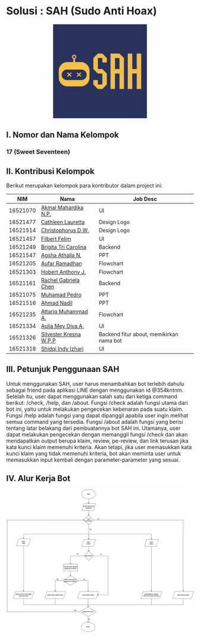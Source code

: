 # Solusi : SAH (Sudo Anti Hoax)

<p align="center">
<img src="assets/logo milestone.jpg" width="50%" height="50%" title="Logo SAH (Sudo Anti Hoax)">
</p>

## I. Nomor dan Nama Kelompok

### 17 (Sweet Seventeen)

## II. Kontribusi Kelompok
Berikut merupakan kelompok para kontributor dalam project ini: <br/>

| NIM | Nama | Job Desc |
| --------- | ----------- | ----------- |
| 16521070 | [Akmal Mahardika N.P.](https://github.com/4KMAL)| UI |
| 16521477 | [Cathleen Lauretta](https://github.com/cathlauretta) | Design Logo |
| 16521514 | [Christophorus D.W.](https://github.com/christodharma) | Design Logo |
| 16521457 | [Filbert Felim](filbertfelim) | UI |
| 16521249 | [Brigita Tri Carolina](https://github.com/BrigitaCarolina) | Backend | 
| 16521547 | [Agsha Athalla N.](https://github.com/agshaathalla) | PPT |
| 16521205 | [Aufar Ramadhan](https://github.com/aufarr) | Flowchart |
| 16521303 | [Hobert Anthony J.](https://github.com/HobertJonatan) | Flowchart |
| 16521161 | [Rachel Gabriela Chen](https://github.com/chaerla) | Backend |
| 16521075 | [Muhamad Pedro](https://github.com/mpedro22) | PPT |
| 16521516 | [Ahmad Nadil](https://github.com/IceTeaXXD) | PPT |
| 16521235 | [Attariq Muhammad A.](https://github.com/attariqazhar) | Flowchart |
| 16521334 | [Aulia Mey Diva A.](https://github.com/auliamey) | UI |
| 16521326 | [Silvester Kresna W.P.P](https://github.com/silvester-kw) | Backend fitur about, memikirkan nama bot |
| 16521318 | [Shidqi Indy Izhari](https://github.com/shidqizh) | UI |

## III. Petunjuk Penggunaan SAH
Untuk menggunakan SAH, user harus menambahkan bot terlebih dahulu sebagai friend pada
aplikasi LINE dengan menggunakan id @354kntnm. Setelah itu, user dapat menggunakan
salah satu dari ketiga command berikut: /check, /help, dan /about.
Fungsi /check adalah fungsi utama dari bot ini, yaitu untuk melakukan pengecekan kebenaran
pada suatu klaim.
Fungsi /help adalah fungsi yang dapat dipanggil apabila user ingin melihat semua command
yang tersedia.
Fungsi /about adalah fungsi yang berisi tentang latar belakang dari pembuatannya
bot SAH ini.
Utamanya, user dapat melakukan pengecekan dengan memanggil fungsi /check dan akan mendapatkan
output berupa klaim, review, pe-review, dan link terusan jika kata kunci klaim memenuhi kriteria.
Akan tetapi, jika user memasukkan kata kunci klaim yang tidak memenuhi kriteria, bot akan meminta user
untuk memasukkan input kembali dengan parameter-parameter yang sesuai.

## IV. Alur Kerja Bot
![Flowchart](/assets/Botchat%20Flowchart_K17.png)
